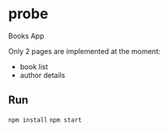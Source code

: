# probe
Books App

Only 2 pages are implemented at the moment:
  -  book list
  -  author details
  
  
## Run
`npm install`
`npm start`
